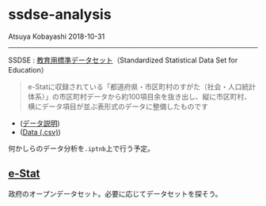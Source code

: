 # ssdse-analysis

Atsuya Kobayashi 2018-10-31

---

SSDSE : [教育用標準データセット](https://www.nstac.go.jp/SSDSE/)（Standardized Statistical Data Set for Education）

> e-Statに収録されている「都道府県・市区町村のすがた（社会・人口統計体系）」の市区町村データから約100項目余を抜き出し、縦に市区町村、横にデータ項目が並ぶ表形式のデータに整備したものです


- ([データ説明](https://www.nstac.go.jp/SSDSE/SSDSE2018_kaisetsu.pdf))
- ([Data (.csv)](https://www.nstac.go.jp/SSDSE/SSDSE.csv))


何かしらのデータ分析を`.iptnb`上で行う予定。


## [e-Stat](https://www.e-stat.go.jp/)

政府のオープンデータセット。必要に応じてデータセットを探そう。

